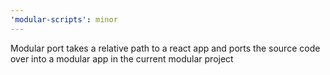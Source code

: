 ```yaml
---
'modular-scripts': minor
---
```


Modular port takes a relative path to a react app and ports the source code over
into a modular app in the current modular project

